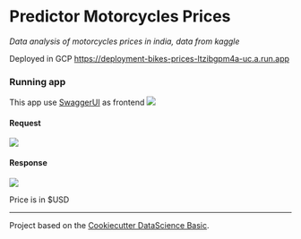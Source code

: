 # Predictor Motorcycles Prices
*Data analysis of motorcycles prices in india, data from kaggle* 

Deployed in GCP https://deployment-bikes-prices-ltzibgpm4a-uc.a.run.app

### Running app
This app use [SwaggerUI](https://swagger.io/tools/swagger-ui/) as frontend
![](https://drive.google.com/uc?id=12j0ZTwBnAx7hNNzsCd0ituVcUg6DJ5rD)

#### Request 
![](https://drive.google.com/uc?id=1P9Oa7CrELJRexijgKphc6T9lZ5WInJdk)

#### Response
![](https://drive.google.com/uc?id=11oVDovDhbsD92DjXl_FiUmr_YiZ7CtIM)

Price is in $USD

---
Project based on the [Cookiecutter DataScience Basic](https://github.com/alexrods/Cookiecutter-DataScience-Basic).
